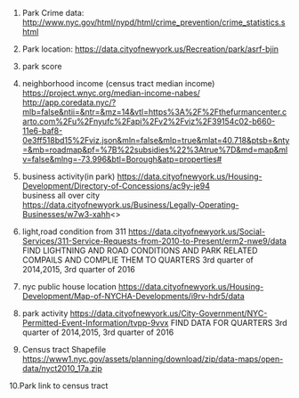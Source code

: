 1. Park Crime data: http://www.nyc.gov/html/nypd/html/crime_prevention/crime_statistics.shtml

2. Park location: https://data.cityofnewyork.us/Recreation/park/asrf-bjin

3. park score

4. neighborhood income (census tract median income)
https://project.wnyc.org/median-income-nabes/
http://app.coredata.nyc/?mlb=false&ntii=&ntr=&mz=14&vtl=https%3A%2F%2Fthefurmancenter.carto.com%2Fu%2Fnyufc%2Fapi%2Fv2%2Fviz%2F39154c02-b660-11e6-baf8-0e3ff518bd15%2Fviz.json&mln=false&mlp=true&mlat=40.718&ptsb=&nty=&mb=roadmap&pf=%7B%22subsidies%22%3Atrue%7D&md=map&mlv=false&mlng=-73.996&btl=Borough&atp=properties#

5. business activity(in park)
   https://data.cityofnewyork.us/Housing-Development/Directory-of-Concessions/ac9y-je94 </br>
   business all over city</br>
   https://data.cityofnewyork.us/Business/Legally-Operating-Businesses/w7w3-xahh<>

6. light,road condition from 311 
https://data.cityofnewyork.us/Social-Services/311-Service-Requests-from-2010-to-Present/erm2-nwe9/data
FIND LIGHTNING AND ROAD CONDITIONS AND PARK RELATED COMPAILS AND COMPLIE THEM TO QUARTERS 3rd quarter of 2014,2015, 3rd quarter of 2016

7. nyc public house location
https://data.cityofnewyork.us/Housing-Development/Map-of-NYCHA-Developments/i9rv-hdr5/data

8. park activity
https://data.cityofnewyork.us/City-Government/NYC-Permitted-Event-Information/tvpp-9vvx
FIND DATA FOR QUARTERS 3rd quarter of 2014,2015, 3rd quarter of 2016

9. Census tract Shapefile
https://www1.nyc.gov/assets/planning/download/zip/data-maps/open-data/nyct2010_17a.zip

10.Park link to census tract
